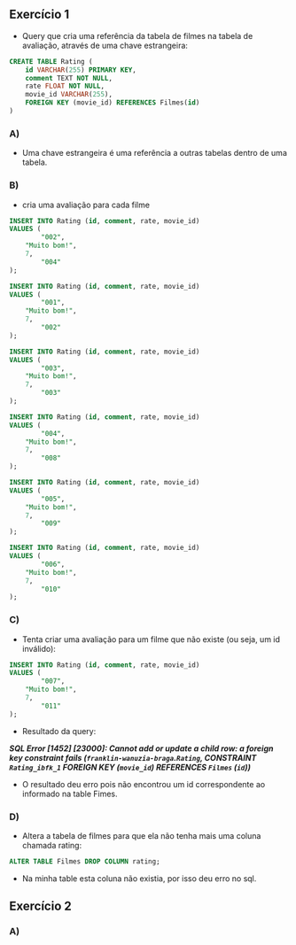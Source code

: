 ## Exercício 1

- Query que cria uma referência da tabela de filmes na tabela de avaliação, através de uma chave estrangeira:

```sql
CREATE TABLE Rating (
	id VARCHAR(255) PRIMARY KEY,
    comment TEXT NOT NULL,
	rate FLOAT NOT NULL,
    movie_id VARCHAR(255),
    FOREIGN KEY (movie_id) REFERENCES Filmes(id)
)
```

### A)
- Uma chave estrangeira é uma referência a outras tabelas dentro de uma tabela.

### B)
- cria uma avaliação para cada filme
```sql
INSERT INTO Rating (id, comment, rate, movie_id) 
VALUES (
		"002",
    "Muito bom!",
    7,
		"004"
);

INSERT INTO Rating (id, comment, rate, movie_id) 
VALUES (
		"001",
    "Muito bom!",
    7,
		"002"
);

INSERT INTO Rating (id, comment, rate, movie_id) 
VALUES (
		"003",
    "Muito bom!",
    7,
		"003"
);

INSERT INTO Rating (id, comment, rate, movie_id) 
VALUES (
		"004",
    "Muito bom!",
    7,
		"008"
);

INSERT INTO Rating (id, comment, rate, movie_id) 
VALUES (
		"005",
    "Muito bom!",
    7,
		"009"
);

INSERT INTO Rating (id, comment, rate, movie_id) 
VALUES (
		"006",
    "Muito bom!",
    7,
		"010"
);
```

### C)

- Tenta criar uma avaliação para um filme que não existe (ou seja, um id inválido):
```sql
INSERT INTO Rating (id, comment, rate, movie_id) 
VALUES (
		"007",
    "Muito bom!",
    7,
		"011"
);
```
- Resultado da query:

***SQL Error [1452] [23000]: Cannot add or update a child row: a foreign key constraint fails (`franklin-wanuzia-braga`.`Rating`, CONSTRAINT `Rating_ibfk_1` FOREIGN KEY (`movie_id`) REFERENCES `Filmes` (`id`))***

- O resultado deu erro pois não encontrou um id correspondente ao informado na table Fimes.

### D)
- Altera a tabela de filmes para que ela não tenha mais uma coluna chamada rating:
```sql
ALTER TABLE Filmes DROP COLUMN rating;
```
- Na minha table esta coluna não existia, por isso deu erro no sql.

## Exercício 2
### A)